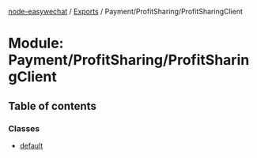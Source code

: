 [node-easywechat](../README.md) / [Exports](../modules.md) / Payment/ProfitSharing/ProfitSharingClient

# Module: Payment/ProfitSharing/ProfitSharingClient

## Table of contents

### Classes

- [default](../classes/Payment_ProfitSharing_ProfitSharingClient.default.md)
